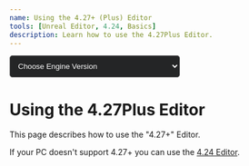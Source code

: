 ```yaml
---
name: Using the 4.27+ (Plus) Editor
tools: [Unreal Editor, 4.24, Basics]
description: Learn how to use the 4.27Plus Editor.
---
```

<head>
  <style>
#ticketForm select {
  width: 300px;
  padding: 10px;
  border-radius: 5px;
  outline: none;
  background-color: #242526;
  color: #fff;
}
    </style>
</head>
<form id="ticketForm">
  <select id="engineversion" name="engineversion">
    <option value="select">Choose Engine Version</option>
    <optgroup label="Unreal Editor for DevNite">
    <option value="423">Unreal Editor 4.23 Documentation</option>
    <option value="424">Unreal Editor 4.24 Documentation</option>
    <option value="427">Unreal Editor 4.27Plus Documentation</option>
    </optgroup>
    <optgroup label="Unreal Editor for Rhinestone">
    <option value="514">Unreal Editor 5.14 Documentation</option>
    <option value="8432">Unreal Editor 84.32 Documentation</option>
    </optgroup>
    <optgroup label="Unreal Editor for Scoring BR/FB">
    <option value="135">Unreal Editor 1.35 Documentation</option>
    <option value="287">Unreal Editor 2.87 Documentation</option>
    <option value="1367">Unreal Editor 13.67 Documentation</option>
    <option value="9248">Unreal Editor 92.48 Documentation</option>
    </optgroup>
  </select>
</form>
  
# Using the 4.27Plus Editor
This page describes how to use the "4.27+" Editor.
<div class="alert alert-danger" role="alert">
  If your PC doesn't support 4.27+ you can use the <a href="https://tfngamesofficial.github.io/devcreate/docs/unreal-editor/using-the-old-editor" class="alert-link">4.24 Editor</a>.
</div>
